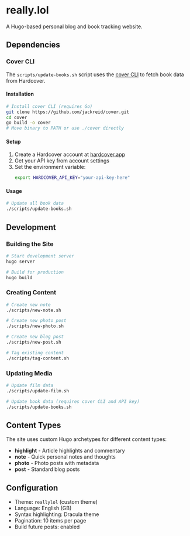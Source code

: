 # really.lol

A Hugo-based personal blog and book tracking website.

## Dependencies

### Cover CLI
The `scripts/update-books.sh` script uses the [cover CLI](https://github.com/jackreid/cover) to fetch book data from Hardcover. 

#### Installation
```bash
# Install cover CLI (requires Go)
git clone https://github.com/jackreid/cover.git
cd cover
go build -o cover
# Move binary to PATH or use ./cover directly
```

#### Setup
1. Create a Hardcover account at [hardcover.app](https://hardcover.app)
2. Get your API key from account settings
3. Set the environment variable:
   ```bash
   export HARDCOVER_API_KEY="your-api-key-here"
   ```

#### Usage
```bash
# Update all book data
./scripts/update-books.sh
```

## Development

### Building the Site
```bash
# Start development server
hugo server

# Build for production
hugo build
```

### Creating Content
```bash
# Create new note
./scripts/new-note.sh

# Create new photo post
./scripts/new-photo.sh

# Create new blog post
./scripts/new-post.sh

# Tag existing content
./scripts/tag-content.sh
```

### Updating Media
```bash
# Update film data
./scripts/update-film.sh

# Update book data (requires cover CLI and API key)
./scripts/update-books.sh
```

## Content Types
The site uses custom Hugo archetypes for different content types:
- **highlight** - Article highlights and commentary
- **note** - Quick personal notes and thoughts
- **photo** - Photo posts with metadata
- **post** - Standard blog posts

## Configuration
- Theme: `reallylol` (custom theme)
- Language: English (GB)
- Syntax highlighting: Dracula theme
- Pagination: 10 items per page
- Build future posts: enabled

